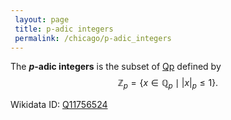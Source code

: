 ```yaml
---
 layout: page
 title: p-adic integers
 permalink: /chicago/p-adic_integers
---
```

The **$p$-adic integers** is the subset of [Qp](https://mathgloss.github.io/MathGloss/p-adic_field) defined by $$\mathbb Z_p = \{x\in \mathbb Q_p\mid |x|_p \leq 1\}.$$

Wikidata ID: [Q11756524](https://www.wikidata.org/wiki/Q11756524)